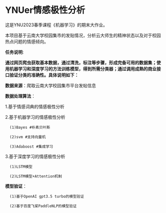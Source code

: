 # YNUer情感极性分析
这是YNU2023春季课程《机器学习》的期末大作业。

本项目基于云南大学校园集市的发贴情况，分析云大师生的精神状态以及对于校园热点问题的情感倾向。

__任务说明__:

__通过网页爬虫获取基本数据，通过清洗，标注等步骤，形成完备可用的数据集；使用机器学习和深度学习的方法训练模型，得到所需分类器；通过调用成熟的商业接口验证分类的准确性。具体说明如下：__

__数据来源__：爬取云南大学校园集市平台发帖信息

__数据处理算法__：

1.基于情感词典的情感极性分析

2.基于机器学习的情感极性分析
     
      (1)Bayes #朴素贝叶斯
     
      (2)svm #支持向量机
      
      (3)Adaboost #集成学习
3.基于深度学习的情感极性分析
      
      (1)LSTM模型
      
      (2)LSTM模型+Attention机制
      
__模型验证__：

      (1)基于OpenAI gpt3.5 turbo的模型验证
      
      (2)基于百度飞桨PaddleNLP的模型验证


